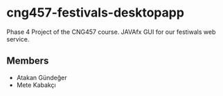 # cng457-festivals-desktopapp
Phase 4 Project of the CNG457 course.
JAVAfx GUI for our festiwals web service.

## Members
- Atakan Gündeğer
- Mete Kabakçı
